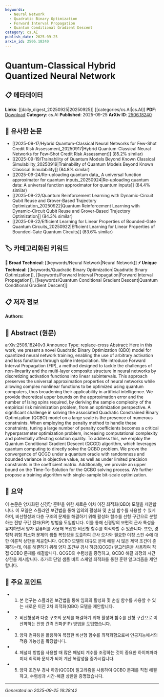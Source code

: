 ```yaml
---
keywords:
  - Neural Network
  - Quadratic Binary Optimization
  - Forward Interval Propagation
  - Quantum Conditional Gradient Descent
category: cs.AI
publish_date: 2025-09-25
arxiv_id: 2506.18240
---
```


<!-- KEYWORD_LINKING_METADATA:
{
  "processed_timestamp": "2025-09-25T16:28:42.534507",
  "vocabulary_version": "1.0",
  "selected_keywords": [
    "Neural Network",
    "Quadratic Binary Optimization",
    "Forward Interval Propagation",
    "Quantum Conditional Gradient Descent"
  ],
  "rejected_keywords": [],
  "similarity_scores": {
    "Neural Network": 0.85,
    "Quadratic Binary Optimization": 0.78,
    "Forward Interval Propagation": 0.82,
    "Quantum Conditional Gradient Descent": 0.8
  },
  "extraction_method": "AI_prompt_based",
  "budget_applied": true,
  "candidates_json": {
    "candidates": [
      {
        "surface": "quantized neural network",
        "canonical": "Neural Network",
        "aliases": [
          "QNN",
          "quantized NN"
        ],
        "category": "broad_technical",
        "rationale": "Links to existing neural network literature and concepts, facilitating integration with broader AI research.",
        "novelty_score": 0.45,
        "connectivity_score": 0.88,
        "specificity_score": 0.7,
        "link_intent_score": 0.85
      },
      {
        "surface": "Quadratic Binary Optimization",
        "canonical": "Quadratic Binary Optimization",
        "aliases": [
          "QBO"
        ],
        "category": "unique_technical",
        "rationale": "Introduces a specific optimization model unique to this research, relevant for quantum computing applications.",
        "novelty_score": 0.75,
        "connectivity_score": 0.65,
        "specificity_score": 0.8,
        "link_intent_score": 0.78
      },
      {
        "surface": "Forward Interval Propagation",
        "canonical": "Forward Interval Propagation",
        "aliases": [
          "FIP"
        ],
        "category": "unique_technical",
        "rationale": "A novel method for handling non-linearity in neural networks, enhancing the paper's unique contributions.",
        "novelty_score": 0.8,
        "connectivity_score": 0.6,
        "specificity_score": 0.85,
        "link_intent_score": 0.82
      },
      {
        "surface": "Quantum Conditional Gradient Descent",
        "canonical": "Quantum Conditional Gradient Descent",
        "aliases": [
          "QCGD"
        ],
        "category": "unique_technical",
        "rationale": "A specific algorithm leveraging quantum computing, crucial for linking quantum and classical optimization techniques.",
        "novelty_score": 0.78,
        "connectivity_score": 0.7,
        "specificity_score": 0.88,
        "link_intent_score": 0.8
      }
    ],
    "ban_list_suggestions": [
      "spline interpolation",
      "penalty method",
      "empirical risk minimization"
    ]
  },
  "decisions": [
    {
      "candidate_surface": "quantized neural network",
      "resolved_canonical": "Neural Network",
      "decision": "linked",
      "scores": {
        "novelty": 0.45,
        "connectivity": 0.88,
        "specificity": 0.7,
        "link_intent": 0.85
      }
    },
    {
      "candidate_surface": "Quadratic Binary Optimization",
      "resolved_canonical": "Quadratic Binary Optimization",
      "decision": "linked",
      "scores": {
        "novelty": 0.75,
        "connectivity": 0.65,
        "specificity": 0.8,
        "link_intent": 0.78
      }
    },
    {
      "candidate_surface": "Forward Interval Propagation",
      "resolved_canonical": "Forward Interval Propagation",
      "decision": "linked",
      "scores": {
        "novelty": 0.8,
        "connectivity": 0.6,
        "specificity": 0.85,
        "link_intent": 0.82
      }
    },
    {
      "candidate_surface": "Quantum Conditional Gradient Descent",
      "resolved_canonical": "Quantum Conditional Gradient Descent",
      "decision": "linked",
      "scores": {
        "novelty": 0.78,
        "connectivity": 0.7,
        "specificity": 0.88,
        "link_intent": 0.8
      }
    }
  ]
}
-->

# Quantum-Classical Hybrid Quantized Neural Network

## 📋 메타데이터

**Links**: [[daily_digest_20250925|20250925]] [[categories/cs.AI|cs.AI]]
**PDF**: [Download](https://arxiv.org/pdf/2506.18240.pdf)
**Category**: cs.AI
**Published**: 2025-09-25
**ArXiv ID**: [2506.18240](https://arxiv.org/abs/2506.18240)

## 🔗 유사한 논문
- [[2025-09-17/Hybrid Quantum-Classical Neural Networks for Few-Shot Credit Risk Assessment_20250917|Hybrid Quantum-Classical Neural Networks for Few-Shot Credit Risk Assessment]] (85.2% similar)
- [[2025-09-19/Trainability of Quantum Models Beyond Known Classical Simulability_20250919|Trainability of Quantum Models Beyond Known Classical Simulability]] (84.8% similar)
- [[2025-09-24/Re-uploading quantum data_ A universal function approximator for quantum inputs_20250924|Re-uploading quantum data: A universal function approximator for quantum inputs]] (84.4% similar)
- [[2025-09-22/Quantum Reinforcement Learning with Dynamic-Circuit Qubit Reuse and Grover-Based Trajectory Optimization_20250922|Quantum Reinforcement Learning with Dynamic-Circuit Qubit Reuse and Grover-Based Trajectory Optimization]] (84.3% similar)
- [[2025-09-22/Efficient Learning for Linear Properties of Bounded-Gate Quantum Circuits_20250922|Efficient Learning for Linear Properties of Bounded-Gate Quantum Circuits]] (83.6% similar)

## 🏷️ 카테고리화된 키워드
**🧠 Broad Technical**: [[keywords/Neural Network|Neural Network]]
**⚡ Unique Technical**: [[keywords/Quadratic Binary Optimization|Quadratic Binary Optimization]], [[keywords/Forward Interval Propagation|Forward Interval Propagation]], [[keywords/Quantum Conditional Gradient Descent|Quantum Conditional Gradient Descent]]

## 📋 저자 정보

**Authors:** 

## 📄 Abstract (원문)

arXiv:2506.18240v3 Announce Type: replace-cross 
Abstract: Here in this work, we present a novel Quadratic Binary Optimization (QBO) model for quantized neural network training, enabling the use of arbitrary activation and loss functions through spline interpolation. We introduce Forward Interval Propagation (FIP), a method designed to tackle the challenges of non-linearity and the multi-layer composite structure in neural networks by discretizing activation functions into linear subintervals. This approach preserves the universal approximation properties of neural networks while allowing complex nonlinear functions to be optimized using quantum computers, thus broadening their applicability in artificial intelligence. We provide theoretical upper bounds on the approximation error and the number of Ising spins required, by deriving the sample complexity of the empirical risk minimization problem, from an optimization perspective. A significant challenge in solving the associated Quadratic Constrained Binary Optimization (QCBO) model on a large scale is the presence of numerous constraints. When employing the penalty method to handle these constraints, tuning a large number of penalty coefficients becomes a critical hyperparameter optimization problem, increasing computational complexity and potentially affecting solution quality. To address this, we employ the Quantum Conditional Gradient Descent (QCGD) algorithm, which leverages quantum computing to directly solve the QCBO problem. We prove the convergence of QCGD under a quantum oracle with randomness and bounded variance in objective value, as well as under limited precision constraints in the coefficient matrix. Additionally, we provide an upper bound on the Time-To-Solution for the QCBO solving process. We further propose a training algorithm with single-sample bit-scale optimization.

## 📝 요약

이 논문은 양자화된 신경망 훈련을 위한 새로운 이차 이진 최적화(QBO) 모델을 제안합니다. 이 모델은 스플라인 보간법을 통해 임의의 활성화 및 손실 함수를 사용할 수 있게 하며, 비선형성과 다층 구조의 문제를 해결하기 위해 활성화 함수를 선형 구간으로 분할하는 전방 구간 전파(FIP) 방법을 도입합니다. 이를 통해 신경망의 보편적 근사 특성을 유지하면서 양자 컴퓨터를 사용해 복잡한 비선형 함수를 최적화할 수 있습니다. 또한, 경험적 위험 최소화 문제의 샘플 복잡성을 도출하여 근사 오차와 필요한 이징 스핀 수에 대한 이론적 상한을 제공합니다. QCBO 모델의 대규모 문제 해결 시 많은 제약 조건이 존재하는데, 이를 해결하기 위해 양자 조건부 경사 하강(QCGD) 알고리즘을 사용하여 직접 QCBO 문제를 해결합니다. QCGD의 수렴성을 증명하고, QCBO 해결 과정의 시간 상한을 제시합니다. 추가로 단일 샘플 비트 스케일 최적화를 통한 훈련 알고리즘을 제안합니다.

## 🎯 주요 포인트

- 1. 본 연구는 스플라인 보간법을 통해 임의의 활성화 및 손실 함수를 사용할 수 있는 새로운 이진 2차 최적화(QBO) 모델을 제안합니다.
- 2. 비선형성과 다층 구조의 문제를 해결하기 위해 활성화 함수를 선형 구간으로 이산화하는 전방 간격 전파(FIP) 방법을 도입했습니다.
- 3. 양자 컴퓨팅을 활용하여 복잡한 비선형 함수를 최적화함으로써 인공지능에서의 적용 가능성을 확장합니다.
- 4. 페널티 방법을 사용할 때 많은 페널티 계수를 조정하는 것이 중요한 하이퍼파라미터 최적화 문제가 되어 계산 복잡성을 증가시킵니다.
- 5. 양자 조건부 경사 하강(QCGD) 알고리즘을 사용하여 QCBO 문제를 직접 해결하고, 수렴성과 시간-해결 상한을 증명했습니다.


---

*Generated on 2025-09-25 16:28:42*